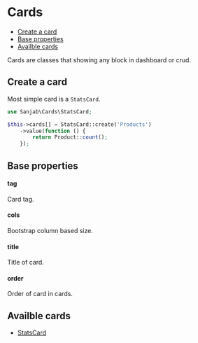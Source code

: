 # Cards

- [Create a card](#create-a-card)
- [Base properties](#base-properties)
- [Availble cards](#availble-cards)

Cards are classes that showing any block in dashboard or crud.

## Create a card
Most simple card is a `StatsCard`.
```php
use Sanjab\Cards\StatsCard;

$this->cards[] = StatsCard::create('Products')
    ->value(function () {
        return Product::count();
    });
```

## Base properties

#### tag
Card tag.

#### cols
Bootstrap column based size.

#### title
Title of card.

#### order
Order of card in cards.

## Availble cards
* [StatsCard](./cards/stats.md)
